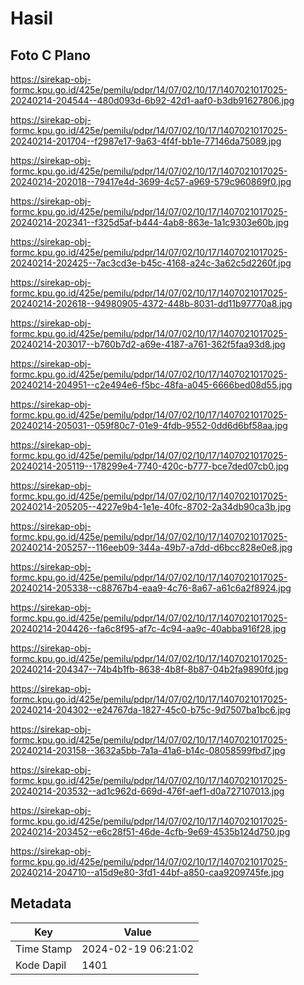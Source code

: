 # Hasil

## Foto C Plano

https://sirekap-obj-formc.kpu.go.id/425e/pemilu/pdpr/14/07/02/10/17/1407021017025-20240214-204544--480d093d-6b92-42d1-aaf0-b3db91627806.jpg

https://sirekap-obj-formc.kpu.go.id/425e/pemilu/pdpr/14/07/02/10/17/1407021017025-20240214-201704--f2987e17-9a63-4f4f-bb1e-77146da75089.jpg

https://sirekap-obj-formc.kpu.go.id/425e/pemilu/pdpr/14/07/02/10/17/1407021017025-20240214-202018--79417e4d-3699-4c57-a969-579c960869f0.jpg

https://sirekap-obj-formc.kpu.go.id/425e/pemilu/pdpr/14/07/02/10/17/1407021017025-20240214-202341--f325d5af-b444-4ab8-863e-1a1c9303e60b.jpg

https://sirekap-obj-formc.kpu.go.id/425e/pemilu/pdpr/14/07/02/10/17/1407021017025-20240214-202425--7ac3cd3e-b45c-4168-a24c-3a62c5d2260f.jpg

https://sirekap-obj-formc.kpu.go.id/425e/pemilu/pdpr/14/07/02/10/17/1407021017025-20240214-202618--94980905-4372-448b-8031-dd11b97770a8.jpg

https://sirekap-obj-formc.kpu.go.id/425e/pemilu/pdpr/14/07/02/10/17/1407021017025-20240214-203017--b760b7d2-a69e-4187-a761-362f5faa93d8.jpg

https://sirekap-obj-formc.kpu.go.id/425e/pemilu/pdpr/14/07/02/10/17/1407021017025-20240214-204951--c2e494e6-f5bc-48fa-a045-6666bed08d55.jpg

https://sirekap-obj-formc.kpu.go.id/425e/pemilu/pdpr/14/07/02/10/17/1407021017025-20240214-205031--059f80c7-01e9-4fdb-9552-0dd6d6bf58aa.jpg

https://sirekap-obj-formc.kpu.go.id/425e/pemilu/pdpr/14/07/02/10/17/1407021017025-20240214-205119--178299e4-7740-420c-b777-bce7ded07cb0.jpg

https://sirekap-obj-formc.kpu.go.id/425e/pemilu/pdpr/14/07/02/10/17/1407021017025-20240214-205205--4227e9b4-1e1e-40fc-8702-2a34db90ca3b.jpg

https://sirekap-obj-formc.kpu.go.id/425e/pemilu/pdpr/14/07/02/10/17/1407021017025-20240214-205257--116eeb09-344a-49b7-a7dd-d6bcc828e0e8.jpg

https://sirekap-obj-formc.kpu.go.id/425e/pemilu/pdpr/14/07/02/10/17/1407021017025-20240214-205338--c88767b4-eaa9-4c76-8a67-a61c6a2f8924.jpg

https://sirekap-obj-formc.kpu.go.id/425e/pemilu/pdpr/14/07/02/10/17/1407021017025-20240214-204426--fa6c8f95-af7c-4c94-aa9c-40abba916f28.jpg

https://sirekap-obj-formc.kpu.go.id/425e/pemilu/pdpr/14/07/02/10/17/1407021017025-20240214-204347--74b4b1fb-8638-4b8f-8b87-04b2fa9890fd.jpg

https://sirekap-obj-formc.kpu.go.id/425e/pemilu/pdpr/14/07/02/10/17/1407021017025-20240214-204302--e24767da-1827-45c0-b75c-9d7507ba1bc6.jpg

https://sirekap-obj-formc.kpu.go.id/425e/pemilu/pdpr/14/07/02/10/17/1407021017025-20240214-203158--3632a5bb-7a1a-41a6-b14c-08058599fbd7.jpg

https://sirekap-obj-formc.kpu.go.id/425e/pemilu/pdpr/14/07/02/10/17/1407021017025-20240214-203532--ad1c962d-669d-476f-aef1-d0a727107013.jpg

https://sirekap-obj-formc.kpu.go.id/425e/pemilu/pdpr/14/07/02/10/17/1407021017025-20240214-203452--e6c28f51-46de-4cfb-9e69-4535b124d750.jpg

https://sirekap-obj-formc.kpu.go.id/425e/pemilu/pdpr/14/07/02/10/17/1407021017025-20240214-204710--a15d9e80-3fd1-44bf-a850-caa9209745fe.jpg


## Metadata

| Key        | Value               |
| ---------- | ------------------- |
| Time Stamp | 2024-02-19 06:21:02 |
| Kode Dapil | 1401                |



